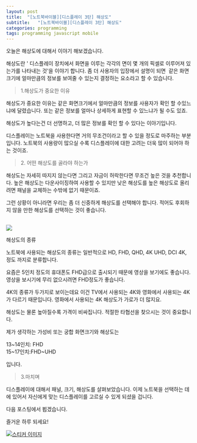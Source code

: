 ```yaml
---
layout: post
title:  "[노트북바이블][디스플레이 3탄] 해상도"
subtitle:   "[노트북바이블][디스플레이 3탄] 해상도"
categories: programming
tags: programming javascript mobile
---
```


     

 

 

 

 

 

 

  오늘은 해상도에 대해서 이야기 해보겠습니다.   
          
   해상도란 '    디스플레이 장치에서 화면을 이루는 각각의 면이 몇 개의 픽셀로 이루어져 있는가를 나타내는 것'을 이야기 합니다. 좀 더 사용자의 입장에서 설명이 되면    같은 화면크기에 얼마만큼의 정보를 보여줄 수 있는지 결정하는 요소라고 할 수 있습니다.     
           
    

 

 

 

 

 

 

 

 

 

 

 

 

> 1.해상도가 중요한 이유

 

 

 

 

 

 

 

 

 

 

 

 

 해상도가 중요한 이유는 같은 화면크기에서 얼마만큼의 정보를 사용자가 확인 할 수있느냐에 달렸습니다. 또는 같은 정보를 얼마나 상세하게 표현할 수 있느냐가 될 수도 있죠.  
    
  해상도가 높다는건 더 선명하고, 더 많은 정보를 확인 할 수 있다는 이야기입니다.    
    
   

 

 

 

 

 

 

 

 

 

 

 

 

 디스플레이는 노트북을 사용한다면 거의 무조건이라고 할 수 있을 정도로 마주하는 부분입니다. 노트북의 사용량이 많으실 수록 디스플레이에 대한 고려는 더욱 많이 되어야 하는 것이죠.  
   

 

 

 

 

 

 

 

 

 

 

 

 

> 2\. 어떤 해상도를 골라야 하는가

 

 

 

 

 

 

 

 

 

 

 

 

 해상도는 자세히 따지지 않는다면 그리고 자금이 허락한다면 무조건 높은 것을 추천합니다. 높은 해상도는 다운사이징하여 사용할 수 있지만 낮은 해상도를 높은 해상도로 올리려면 패널을 교체하는 수밖에 없기 때문이죠.  
    
  그런 상황이 아니라면 우리는 좀 더 신중하게 해상도를 선택해야 합니다. 적어도 후회하지 않을 만한 해상도를 선택하는 것이 좋습니다.  
    

 

 

 

 

 

 

 

 

 

 [![](http://postfiles15.naver.net/20160329_190/zooqzqz_1459237086010R4xiE_JPEG/160211-%C7%D8%BB%F3%B5%B5.jpg?type=w773)](#) 

 

  해상도의 종류  

 

 

 

 

 

 

 

 

 

 

 

 노트북에 사용되는 해상도의 종류는 일반적으로 HD, FHD, QHD, 4K UHD, DCI 4K, 정도 까지로 분류합니다.   
    
  요즘은 5인치 정도의 휴대폰도 FHD급으로 출시되기 때문에 영상을 보기에도 좋습니다. 영상을 보시기에 무리 없으시려면 FHD정도가 좋습니다.  
    
  4K의 종류가 두가지로 보이는데요 이건 TV에서 사용되는 4K와 영화에서 사용되는 4K가 다르기 때문입니다. 영화에서 사용되는 4K 해상도가 가로가 더 많지요.  
    
  해상도는 물론 높아질수록 가격이 비싸집니다. 적절한 타협선을 찾으시는 것이 중요합니다.  
    
  제가 생각하는 가성비 또는 궁합 화면크기와 해상도는   
    
  13~14인치: FHD  
  15~17인치:FHD~UHD  
    
  입니다. 

 

 

 

 

 

 

 

 

 

 

 

 

> 3.마치며

 

 

 

 

 

 

 

 

 

 

 

 

 디스플레이에 대해서 패널, 크기, 해상도를 살펴보았습니다. 이제 노트북을 선택하는 데에 있어서 자신에게 맞는 디스플레이를 고르실 수 있게 되셨을 겁니다.   
    
  다음 포스팅에서 뵙겠습니다.  
    
  즐거운 하루 되세요! 

 

 

 

 

 

 

 

 

 

 

 [![스티커 이미지](http://gfmarket.phinf.naver.net/line_characters_in_love/original_31.png?type=p50_50)](#)  

 

 

 

 

 

 

 

 

 

 

  

 

 

 

 

 

 

 